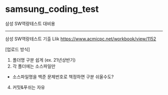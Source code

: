 # samsung_coding_test
삼성 SW역량테스트 대비용

---

삼성 SW역랑테스트 기출 Llik
https://www.acmicpc.net/workbook/view/1152


[업로드 방식]

1. 폴더명 구분 쉽게 (ex. 21년상반기)
2. 각 폴더에는 소스파일만
 - 소스파일명을 백준 문제번호로 책정하면 구분 쉬울수도? 
4. 커밋&푸쉬는 자유

